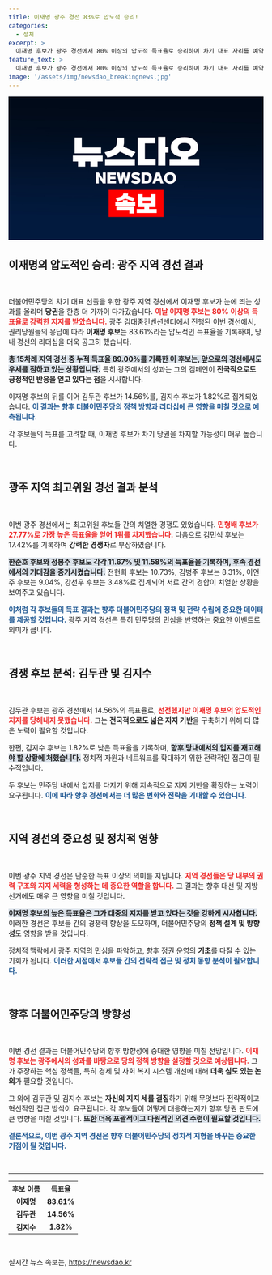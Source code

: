 ```yaml
---
title: 이재명 광주 경선 83%로 압도적 승리!
categories:
  - 정치
excerpt: >
  이재명 후보가 광주 경선에서 80% 이상의 압도적 득표율로 승리하며 차기 대표 자리를 예약했습니다! 권리당원들로부터 83.61%의 지지를 얻은 이 후보, 앞으로의 정치 행보는 어떻게 이어질까요? 클릭해서 확인해보세요!
feature_text: >
  이재명 후보가 광주 경선에서 80% 이상의 압도적 득표율로 승리하며 차기 대표 자리를 예약했습니다! 권리당원들로부터 83.61%의 지지를 얻은 이 후보, 앞으로의 정치 행보는 어떻게 이어질까요? 클릭해서 확인해보세요!
image: '/assets/img/newsdao_breakingnews.jpg'
---
```


<p><img src="/assets/img/newsdao_breakingnews.jpg" alt="cryptoinkorea 속보" /></p>

<h2 data-ke-size="size26">이재명의 압도적인 승리: 광주 지역 경선 결과</h2>

<p data-ke-size="size16">&nbsp;</p>

<p>더불어민주당의 차기 대표 선출을 위한 광주 지역 경선에서 이재명 후보가 눈에 띄는 성과를 올리며 <strong>당권</strong>을 한층 더 가까이 다가갔습니다. <b><span style="color: #ee2323;">이날 이재명 후보는 80% 이상의 득표율로 강력한 지지를 받았습니다.</span></b> 광주 김대중컨벤션센터에서 진행된 이번 경선에서, 권리당원들의 응답에 따라 <strong>이재명 후보</strong>는 83.61%라는 압도적인 득표율을 기록하여, 당내 경선의 리더십을 더욱 공고히 했습니다.</p>

<p><b><span style="background-color: #21538527;">총 15차례 지역 경선 중 누적 득표율 89.00%를 기록한 이 후보는, 앞으로의 경선에서도 우세를 점하고 있는 상황입니다.</span></b> 특히 광주에서의 성과는 그의 캠페인이 <strong>전국적으로도 긍정적인 반응을 얻고 있다는 점</strong>을 시사합니다.</p>

<p>이재명 후보의 뒤를 이어 김두관 후보가 14.56%를, 김지수 후보가 1.82%로 집계되었습니다. <b><span style="color: #1a5490;">이 결과는 향후 더불어민주당의 정책 방향과 리더십에 큰 영향을 미칠 것으로 예측됩니다.</span></b> </p>

<p>각 후보들의 득표를 고려할 때, 이재명 후보가 차기 당권을 차지할 가능성이 매우 높습니다. <p data-ke-size="size16">&nbsp;</p></p>

<h2 data-ke-size="size26">광주 지역 최고위원 경선 결과 분석</h2>

<p data-ke-size="size16">&nbsp;</p>

<p>이번 광주 경선에서는 최고위원 후보들 간의 치열한 경쟁도 있었습니다. <b><span style="color: #ee2323;">민형배 후보가 27.77%로 가장 높은 득표율을 얻어 1위를 차지했습니다.</span></b> 다음으로 김민석 후보는 17.42%를 기록하며 <strong>강력한 경쟁자</strong>로 부상하였습니다.</p>

<p><b><span style="background-color: #21538527;">한준호 후보와 정봉주 후보도 각각 11.67% 및 11.58%의 득표율을 기록하며, 후속 경선에서의 기대감을 증가시켰습니다.</span></b> 전현희 후보는 10.73%, 김병주 후보는 8.31%, 이언주 후보는 9.04%, 강선우 후보는 3.48%로 집계되어 서로 간의 경합이 치열한 상황을 보여주고 있습니다.</p>

<p><b><span style="color: #1a5490;">이처럼 각 후보들의 득표 결과는 향후 더불어민주당의 정책 및 전략 수립에 중요한 데이터를 제공할 것입니다.</span></b>  광주 지역 경선은 특히 민주당의 민심을 반영하는 중요한 이벤트로 의미가 큽니다. </p>

<p data-ke-size="size16">&nbsp;</p>

<h2 data-ke-size="size26">경쟁 후보 분석: 김두관 및 김지수</h2>

<p data-ke-size="size16">&nbsp;</p>

<p>김두관 후보는 광주 경선에서 14.56%의 득표율로, <b><span style="color: #ee2323;">선전했지만 이재명 후보의 압도적인 지지를 당해내지 못했습니다.</span></b> 그는 <strong>전국적으로도 넓은 지지 기반</strong>을 구축하기 위해 더 많은 노력이 필요할 것입니다. </p>

<p>한편, 김지수 후보는 1.82%로 낮은 득표율을 기록하며, <b><span style="background-color: #21538527;">향후 당내에서의 입지를 재고해야 할 상황에 처했습니다.</span></b> 정치적 자원과 네트워크를 확대하기 위한 전략적인 접근이 필수적입니다. </p>

<p>두 후보는 민주당 내에서 입지를 다지기 위해 지속적으로 지지 기반을 확장하는 노력이 요구됩니다. <b><span style="color: #1a5490;">이에 따라 향후 경선에서는 더 많은 변화와 전략을 기대할 수 있습니다.</span></b> </p>

<p data-ke-size="size16">&nbsp;</p>

<h2 data-ke-size="size26">지역 경선의 중요성 및 정치적 영향</h2>

<p data-ke-size="size16">&nbsp;</p>

<p>이번 광주 지역 경선은 단순한 득표 이상의 의미를 지닙니다. <b><span style="color: #ee2323;">지역 경선들은 당 내부의 권력 구조와 지지 세력을 형성하는 데 중요한 역할을 합니다.</span></b> 그 결과는 향후 대선 및 지방선거에도 매우 큰 영향을 미칠 것입니다.</p>

<p><b><span style="background-color: #21538527;">이재명 후보의 높은 득표율은 그가 대중의 지지를 받고 있다는 것을 강하게 시사합니다.</span></b> 이러한 경선은 후보들 간의 경쟁력 향상을 도모하며, 더불어민주당의 <strong>정책 설계 및 방향성</strong>도 영향을 받을 것입니다.</p>

<p>정치적 맥락에서 광주 지역의 민심을 파악하고, 향후 정권 운영의 <strong>기초</strong>를 다질 수 있는 기회가 됩니다. <b><span style="color: #1a5490;">이러한 시점에서 후보들 간의 전략적 접근 및 정치 동향 분석이 필요합니다.</span></b></p>

<p data-ke-size="size16">&nbsp;</p>

<h2 data-ke-size="size26">향후 더불어민주당의 방향성</h2>

<p data-ke-size="size16">&nbsp;</p>

<p>이번 경선 결과는 더불어민주당의 향후 방향성에 중대한 영향을 미칠 전망입니다. <b><span style="color: #ee2323;">이재명 후보는 광주에서의 성과를 바탕으로 당의 정책 방향을 설정할 것으로 예상됩니다.</span></b> 그가 주장하는 핵심 정책들, 특히 경제 및 사회 복지 시스템 개선에 대해 <strong>더욱 심도 있는 논의</strong>가 필요할 것입니다.</p>

<p>그 외에 김두관 및 김지수 후보는 <strong>자신의 지지 세를 결집</strong>하기 위해 무엇보다 전략적이고 혁신적인 접근 방식이 요구됩니다. 각 후보들이 어떻게 대응하는지가 향후 당권 판도에 큰 영향을 미칠 것입니다. <b><span style="background-color: #21538527;">또한 더욱 포괄적이고 다원적인 의견 수렴이 필요할 것입니다.</span></b></p>

<p><b><span style="color: #1a5490;">결론적으로, 이번 광주 지역 경선은 향후 더불어민주당의 정치적 지형을 바꾸는 중요한 기점이 될 것입니다.</span></b> </p>

<p data-ke-size="size16">&nbsp;</p>

<hr>

<table style="width: 100%; border-collapse: collapse;">
    <tr>
        <th style="text-align: center;"><b>후보 이름</b></th>
        <th style="text-align: center;"><b>득표율</b></th>
    </tr>
    <tr>
        <td style="text-align: center; height: 17px;"><b>이재명</b></td>
        <td style="text-align: center; height: 17px;"><b>83.61%</b></td>
    </tr>
    <tr>
        <td style="text-align: center; height: 17px;"><b>김두관</b></td>
        <td style="text-align: center; height: 17px;"><b>14.56%</b></td>
    </tr>
    <tr>
        <td style="text-align: center; height: 17px;"><b>김지수</b></td>
        <td style="text-align: center; height: 17px;"><b>1.82%</b></td>
    </tr>
</table>

<p data-ke-size="size16">&nbsp;</p>
실시간 뉴스 속보는, <a href="https://newsdao.kr" rel="dofollow">https://newsdao.kr</a>


